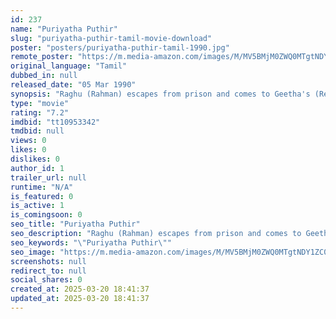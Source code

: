 ```yaml
---
id: 237
name: "Puriyatha Puthir"
slug: "puriyatha-puthir-tamil-movie-download"
poster: "posters/puriyatha-puthir-tamil-1990.jpg"
remote_poster: "https://m.media-amazon.com/images/M/MV5BMjM0ZWQ0MTgtNDY1ZC00YTUyLWFkZDQtZWQ5YmY1MzQyOWViXkEyXkFqcGdeQXVyODEzOTQwNTY@._V1_SX300.jpg"
original_language: "Tamil"
dubbed_in: null
released_date: "05 Mar 1990"
synopsis: "Raghu (Rahman) escapes from prison and comes to Geetha's (Rekha) house. He finds that her husband, Chakravarthi (Raghuvaran) is murdered. Raghu asks Geetha to hide him from the police. As Geetha knows him from her college days, sh..."
type: "movie"
rating: "7.2"
imdbid: "tt10953342"
tmdbid: null
views: 0
likes: 0
dislikes: 0
author_id: 1
trailer_url: null
runtime: "N/A"
is_featured: 0
is_active: 1
is_comingsoon: 0
seo_title: "Puriyatha Puthir"
seo_description: "Raghu (Rahman) escapes from prison and comes to Geetha's (Rekha) house. He finds that her husband, Chakravarthi (Raghuvaran) is murdered. Raghu asks Geetha to hide him from the police. As Geetha knows him from her college days, sh..."
seo_keywords: "\"Puriyatha Puthir\""
seo_image: "https://m.media-amazon.com/images/M/MV5BMjM0ZWQ0MTgtNDY1ZC00YTUyLWFkZDQtZWQ5YmY1MzQyOWViXkEyXkFqcGdeQXVyODEzOTQwNTY@._V1_SX300.jpg"
screenshots: null
redirect_to: null
social_shares: 0
created_at: 2025-03-20 18:41:37
updated_at: 2025-03-20 18:41:37
---
```


